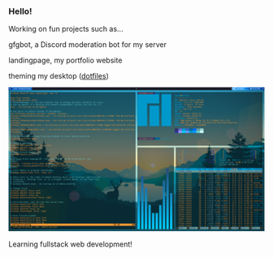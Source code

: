 ### Hello!
Working on fun projects such as...

  gfgbot, a Discord moderation bot for my server
  
  landingpage, my portfolio website
  
  theming my desktop ([dotfiles](https://github.com/IntelligentLet/deer-lake-dotfiles))
  
  ![cool](https://github.com/IntelligentLet/deer-lake-dotfiles/blob/master/deer%20lake%20preview.png?raw=true)
  
  Learning fullstack web development!

